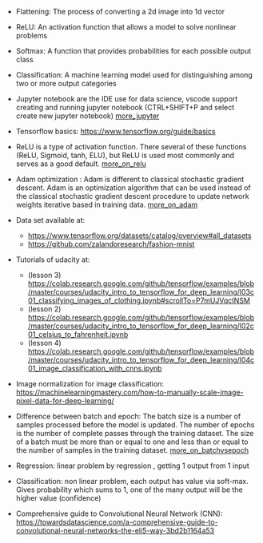 - Flattening: The process of converting a 2d image into 1d vector
- ReLU: An activation function that allows a model to solve nonlinear problems
- Softmax: A function that provides probabilities for each possible output class
- Classification: A machine learning model used for distinguishing among two or more output categories


- Jupyter notebook are the IDE use for data science, vscode support creating and running jupyter notebook (CTRL+SHIFT+P and select create new jupyter notebook)
[more_jupyter](https://code.visualstudio.com/docs/datascience/jupyter-notebooks)

- Tensorflow basics: https://www.tensorflow.org/guide/basics

- ReLU is a type of activation function. There several of these functions (ReLU, Sigmoid, tanh, ELU), but ReLU is used most commonly and serves as a good default. [more_on_relu](https://www.kaggle.com/dansbecker/rectified-linear-units-relu-in-deep-learning)

- Adam optimization : Adam is different to classical stochastic gradient descent. Adam is an optimization algorithm that can be used instead of the classical stochastic gradient descent procedure to update network weights iterative based in training data. [more_on_adam](https://machinelearningmastery.com/adam-optimization-algorithm-for-deep-learning/)

- Data set available at:
    - https://www.tensorflow.org/datasets/catalog/overview#all_datasets
    - https://github.com/zalandoresearch/fashion-mnist 

- Tutorials of udacity at: 
    - (lesson 3) https://colab.research.google.com/github/tensorflow/examples/blob/master/courses/udacity_intro_to_tensorflow_for_deep_learning/l03c01_classifying_images_of_clothing.ipynb#scrollTo=P7mUJVqcINSM
    - (lesson 2) https://colab.research.google.com/github/tensorflow/examples/blob/master/courses/udacity_intro_to_tensorflow_for_deep_learning/l02c01_celsius_to_fahrenheit.ipynb
    - (lesson 4) https://colab.research.google.com/github/tensorflow/examples/blob/master/courses/udacity_intro_to_tensorflow_for_deep_learning/l04c01_image_classification_with_cnns.ipynb

- Image normalization for image classification: https://machinelearningmastery.com/how-to-manually-scale-image-pixel-data-for-deep-learning/

- Difference between batch and epoch: The batch size is a number of samples processed before the model is updated. The number of epochs is the number of complete passes through the training dataset. The size of a batch must be more than or equal to one and less than or equal to the number of samples in the training dataset. [more_on_batchvsepoch](https://machinelearningmastery.com/difference-between-a-batch-and-an-epoch/)

- Regression: linear problem by regression , getting 1 output from 1 input

- Classification: non linear problem, each output has value via soft-max. Gives probability which sums to 1, one of the many output will be the higher value (confidence)

- Comprehensive guide to Convolutional Neural Network (CNN): https://towardsdatascience.com/a-comprehensive-guide-to-convolutional-neural-networks-the-eli5-way-3bd2b1164a53


